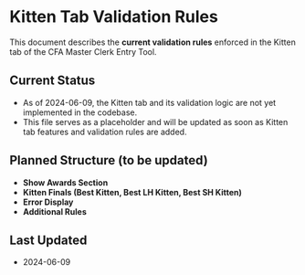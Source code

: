 # Kitten Tab Validation Rules

This document describes the **current validation rules** enforced in the Kitten tab of the CFA Master Clerk Entry Tool.

## Current Status
- As of 2024-06-09, the Kitten tab and its validation logic are not yet implemented in the codebase.
- This file serves as a placeholder and will be updated as soon as Kitten tab features and validation rules are added.

## Planned Structure (to be updated)
- **Show Awards Section**
- **Kitten Finals (Best Kitten, Best LH Kitten, Best SH Kitten)**
- **Error Display**
- **Additional Rules**

## Last Updated
- 2024-06-09 